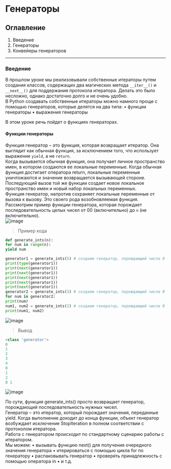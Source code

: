 # Генераторы

## Оглавление
1. Введение
2. Генераторы
3. Конвейеры генераторов
***

### Введение
В прошлом уроке мы реализовывали собственные итераторы путем создания классов, содержащих два магических метода ``__iter__()`` и ``__next__()`` для поддержания протокола итератора. Делать это было несложно, однако достаточно долго и не очень удобно.<br>
В Python создавать собственные итераторы можно намного проще с помощью генераторов, которые делятся на два типа:
• функции генераторы
• выражения генераторы

В этом уроке речь пойдет о функциях генераторах.<br>
#### Функции генераторы
Функция генератор – это функция, которая возвращает итератор. Она выглядит как обычная функция, за исключением того,
что использует выражение ``yield``, а не ``return``.<br>
Когда вызывается обычная функция, она получает личное пространство имен, в котором создаются ее локальные
переменные. Когда обычная функция достигает оператора return, локальные переменные уничтожаются и значение
возвращается вызывающей стороне.<br> Последующий вызов той же функции создает новое локальное пространство имен и
новый набор локальных переменных.<br>
Функция генератор, напротив сохраняет локальные переменные от вызова к вызову. Это своего рода возобновляемая
функция.<br>
Рассмотрим пример функции генератора, которая порождает последовательность целых чисел от 00 (включительно) до
``n`` (не включительно).<br>
![image](https://github.com/user-attachments/assets/0fb8c5c3-6e6b-4c8b-8c9a-0cd823641f48)
> Пример кода
```python   
def generate_ints(n):
for num in range(n):
yield num

generator1 = generate_ints(5) # создаем генератор, порождающий числа 0 1 2 3 4
print(type(generator1))
print(next(generator1))
print(next(generator1))
print(next(generator1))
print(next(generator1))
print(next(generator1))
generator2 = generate_ints(3) # создаем генератор, порождающий числа 0 1 2
for num in generator2:
print(num)
num1, num2 = generate_ints(2) # создаем генератор, порождающий числа 0 1
print(num1, num2)
```
![image](https://github.com/user-attachments/assets/346bc6e8-5512-4549-b382-700d4d44770e)

>Вывод
```python
<class 'generator'>
0
1
2
3
4
0
1
2
0 1
```
![image](https://github.com/user-attachments/assets/02e4bf12-3237-481d-aeb2-6fcd4d749c07)

По сути, функция generate_ints() просто возвращает генератор, порождающий последовательность нужных чисел.<br>
Генератор – это итератор, который порождает значения, переданные yield. Когда выполнение доходит до конца функции,
объект генератор возбуждает исключение StopIteration в полном соответствии с протоколом итератора.<br>
Работа с генератором происходит по стандартному сценарию работы с итератором.<br> Мы можем:
• вызывать функцию next() для получения очередного значения генератора
• итерироваться с помощью цикла for по генератору
• распаковывать генератор
• проверять принадлежность с помощью оператора in
• и т.д.
